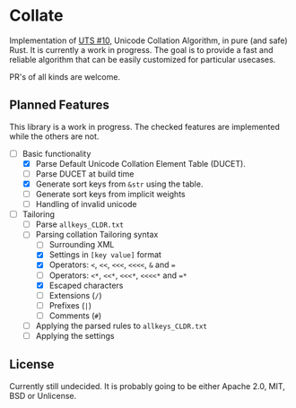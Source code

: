 # Collate
Implementation of [UTS #10](https://www.unicode.org/reports/tr10/), Unicode
Collation Algorithm, in pure (and safe) Rust. It is currently a work in
progress. The goal is to provide a fast and reliable algorithm that can be
easily customized for particular usecases.

PR's of all kinds are welcome.

## Planned Features
This library is a work in progress. The checked features are implemented while
the others are not.

- [ ] Basic functionality
  - [x] Parse Default Unicode Collation Element Table (DUCET).
  - [ ] Parse DUCET at build time
  - [x] Generate sort keys from `&str` using the table.
  - [ ] Generate sort keys from implicit weights
  - [ ] Handling of invalid unicode
- [ ] Tailoring
  - [ ] Parse `allkeys_CLDR.txt`
  - [ ] Parsing collation Tailoring syntax
    - [ ] Surrounding XML
    - [x] Settings in `[key value]` format
    - [x] Operators: `<`, `<<`, `<<<`, `<<<<`, `&` and `=`
    - [ ] Operators: `<*`, `<<*`, `<<<*`, `<<<<*` and `=*`
    - [x] Escaped characters
    - [ ] Extensions (`/`)
    - [ ] Prefixes (`|`)
    - [ ] Comments (`#`)
  - [ ] Applying the parsed rules to `allkeys_CLDR.txt`
  - [ ] Applying the settings

## License
Currently still undecided. It is probably going to be either Apache 2.0, MIT,
BSD or Unlicense.
